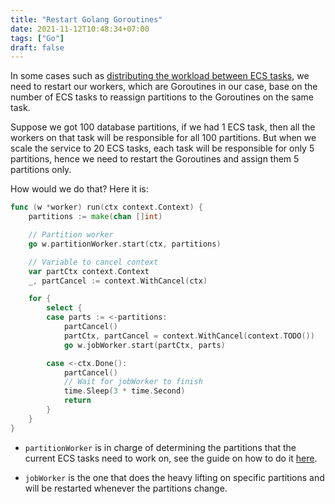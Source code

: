 ```yaml
---
title: "Restart Golang Goroutines"
date: 2021-11-12T10:48:34+07:00
tags: ["Go"]
draft: false
---
```


In some cases such as [distributing the workload between ECS tasks][1], we need to
restart our workers, which are Goroutines in our case, base on the number of
ECS tasks to reassign partitions to the Goroutines on the same task.

Suppose we got 100 database partitions, if we had 1 ECS task, then all the
workers on that task will be responsible for all 100 partitions. But when we
scale the service to 20 ECS tasks, each task will be responsible for only
5 partitions, hence we need to restart the Goroutines and assign them
5 partitions only.

How would we do that? Here it is:


```go
func (w *worker) run(ctx context.Context) {
	partitions := make(chan []int)

	// Partition worker
	go w.partitionWorker.start(ctx, partitions)

	// Variable to cancel context
	var partCtx context.Context
	_, partCancel := context.WithCancel(ctx)

	for {
		select {
		case parts := <-partitions:
			partCancel()
			partCtx, partCancel = context.WithCancel(context.TODO())
			go w.jobWorker.start(partCtx, parts)

		case <-ctx.Done():
			partCancel()
			// Wait for jobWorker to finish
			time.Sleep(3 * time.Second)
			return
		}
	}
}

```

- `partitionWorker` is in charge of determining the partitions that the current
  ECS tasks need to work on, see the guide on how to do it [here][1].

- `jobWorker` is the one that does the heavy lifting on specific partitions
  and will be restarted whenever the partitions change.



[1]: /posts/distribute-workload-in-ecs-tasks
